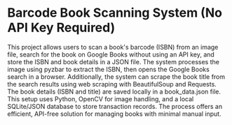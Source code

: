 # Barcode Book Scanning System (No API Key Required)

This project allows users to scan a book's barcode (ISBN) from an image file, search for the book on Google Books without using an API key, and store the ISBN and book details in a JSON file. The system processes the image using pyzbar to extract the ISBN, then opens the Google Books search in a browser. Additionally, the system can scrape the book title from the search results using web scraping with BeautifulSoup and Requests. The book details (ISBN and title) are saved locally in a book_data.json file. This setup uses Python, OpenCV for image handling, and a local SQLite/JSON database to store transaction records. The process offers an efficient, API-free solution for managing books with minimal manual input.





